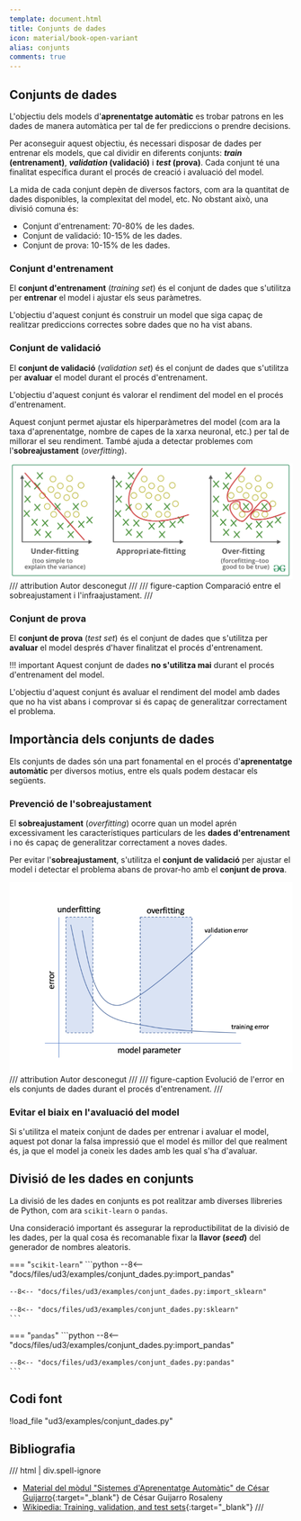 ```yaml
---
template: document.html
title: Conjunts de dades
icon: material/book-open-variant
alias: conjunts
comments: true
---
```


## Conjunts de dades
L'objectiu dels models d'__aprenentatge automàtic__ es trobar patrons
en les dades de manera automàtica per tal de fer prediccions o prendre
decisions.

Per aconseguir aquest objectiu, és necessari disposar de dades
per entrenar els models, que cal dividir en diferents conjunts:
__*train* (entrenament)__, __*validation* (validació)__ i __*test* (prova)__.
Cada conjunt té una finalitat específica durant el procés de
creació i avaluació del model.

La mida de cada conjunt depèn de diversos factors, com ara la quantitat
de dades disponibles, la complexitat del model, etc. No obstant això,
una divisió comuna és:

- Conjunt d'entrenament: 70-80% de les dades.
- Conjunt de validació: 10-15% de les dades.
- Conjunt de prova: 10-15% de les dades.

### Conjunt d'entrenament
El __conjunt d'entrenament__ (_training set_) és el conjunt de dades
que s'utilitza per __entrenar__ el model i ajustar els seus paràmetres.

L'objectiu d'aquest conjunt és construir un model que siga capaç
de realitzar prediccions correctes sobre dades que no ha vist abans.

### Conjunt de validació
El __conjunt de validació__ (_validation set_) és el conjunt de dades
que s'utilitza per __avaluar__ el model durant el procés d'entrenament.

L'objectiu d'aquest conjunt és valorar el rendiment del model
en el procés d'entrenament.

Aquest conjunt permet ajustar els hiperparàmetres del model (com ara
la taxa d'aprenentatge, nombre de capes de la xarxa neuronal, etc.)
per tal de millorar el seu rendiment. També ajuda a detectar
problemes com l'__sobreajustament__ (_overfitting_).

![Sobreajustament i infraajustament](img/conjunts/overfitting.png)
/// attribution
Autor desconegut
///
/// figure-caption
Comparació entre el sobreajustament i l'infraajustament.
///

### Conjunt de prova
El __conjunt de prova__ (_test set_) és el conjunt de dades
que s'utilitza per __avaluar__ el model després d'haver finalitzat
el procés d'entrenament.

!!! important
    Aquest conjunt de dades __no s'utilitza mai__ durant el procés
    d'entrenament del model.

L'objectiu d'aquest conjunt és avaluar el rendiment del model
amb dades que no ha vist abans i comprovar si és capaç de generalitzar
correctament el problema.


## Importància dels conjunts de dades
Els conjunts de dades són una part fonamental en el procés
d'__aprenentatge automàtic__ per diversos motius, entre els quals
podem destacar els següents.

### Prevenció de l'__sobreajustament__
El __sobreajustament__ (_overfitting_) ocorre quan un model aprén
excessivament les característiques particulars de les __dades d'entrenament__
i no és capaç de generalitzar correctament a noves dades.

Per evitar l'__sobreajustament__, s'utilitza el __conjunt de validació__
per ajustar el model i detectar el problema abans de provar-ho
amb el __conjunt de prova__.

![Evolució de l'error en els conjunts de dades](img/conjunts/overfitting_validation.png)
/// attribution
Autor desconegut
///
/// figure-caption
Evolució de l'error en els conjunts de dades durant el procés d'entrenament.
///

### Evitar el biaix en l'avaluació del model
Si s'utilitza el mateix conjunt de dades per entrenar i avaluar el model,
aquest pot donar la falsa impressió que el model és millor del que realment
és, ja que el model ja coneix les dades amb les qual s'ha d'avaluar.


## Divisió de les dades en conjunts
La divisió de les dades en conjunts es pot realitzar amb diverses llibreries
de Python, com ara `scikit-learn` o `pandas`.

Una consideració important és assegurar la reproductibilitat de la divisió
de les dades, per la qual cosa és recomanable fixar la __llavor (_seed_)__
del generador de nombres aleatoris.

=== "`scikit-learn`"
    ```python
    --8<-- "docs/files/ud3/examples/conjunt_dades.py:import_pandas"

    --8<-- "docs/files/ud3/examples/conjunt_dades.py:import_sklearn"

    --8<-- "docs/files/ud3/examples/conjunt_dades.py:sklearn"
    ```

=== "`pandas`"
    ```python
    --8<-- "docs/files/ud3/examples/conjunt_dades.py:import_pandas"

    --8<-- "docs/files/ud3/examples/conjunt_dades.py:pandas"
    ```

## Codi font
!load_file "ud3/examples/conjunt_dades.py"

## Bibliografia
/// html | div.spell-ignore
- [Material del mòdul "Sistemes d'Aprenentatge Automàtic" de César Guijarro](https://cesguiro.es/){:target="_blank"} de César Guijarro Rosaleny
- [Wikipedia: Training, validation, and test sets](https://en.wikipedia.org/wiki/Training,_validation,_and_test_data_sets){:target="_blank"}
///

